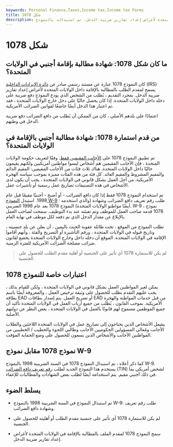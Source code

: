 ```yaml
---
keywords: Personal Finance,Taxes,Income tax,Income tax Forms
title: شكل 1078
description: كان النموذج 1078 عبارة عن مستند من مصلحة الضرائب الأمريكية يسمح لمقدم الطلب بالمطالبة بالإقامة في الولايات المتحدة لأغراض إعداد تقارير ضريبة الدخل. تم استبداله بالنموذج W-9 في عام 1998.
---
```


# شكل 1078
## ما كان شكل 1078: شهادة مطالبة بإقامة أجنبي في الولايات المتحدة؟

كان النموذج 1078 عبارة عن مستند رسمي صادر عن [دائرة الإيرادات الداخلية](/irs) (IRS) يسمح لمقدم الطلب بالمطالبة بالإقامة داخل الولايات المتحدة لأغراض إعداد تقارير ضريبة الدخل. بمجرد التقديم ، يُطلب من الشخص الذي يودع النموذج دفع ضريبة على دخله داخل الولايات المتحدة. إذا كان يحصل حاليًا على دخل خارج الولايات المتحدة ، فقد تم اعتبار هذا الدخل أيضًا خاضعًا لقوانين الضرائب الأمريكية.

اعتمادًا على بلدهم الأصلي ، كان من الممكن أن يُطلب من دافع الضرائب دفع ضريبة الدخل في وطنهم.

## من قدم استمارة 1078: شهادة مطالبة أجنبي بالإقامة في الولايات المتحدة؟

تم تطبيق النموذج 1078 على [الأجانب المقيمين فقط](/residentalien). وفقًا لتعريف حكومة الولايات المتحدة ، فإن الأجانب المقيمين هم أشخاص ليسوا مواطنين أمريكيين ولكنهم يقيمون حاليًا داخل الولايات المتحدة. هناك ثلاث فئات من الأجانب المقيمين: المقيم الدائم والمقيم المشروط والمقيم العائد. كل فئة من هذه الفئات مميزة بموجب سياسة الهجرة الأمريكية. من أجل العمل بشكل قانوني في الولايات المتحدة ، يجب أن يكون لدى الأشخاص في هذه التصنيفات تصاريح عمل رسمية أو تأشيرات عمل.

تم استخدام النموذج 1078 فقط إذا كان دافع الضرائب - أو أصبح - أجنبيًا مقيمًا قبل عام 1998. استبدل [النموذج W-9](/w9form) : طلب رقم تعريف دافع الضرائب وشهادة (والذي استخدمه أيضًا مواطنو الولايات المتحدة) النموذج 1078 بعد عام 1998 الضريبي. W-9 ، نموذج 1078 قدمه صاحب العمل للموظف وتم تعبئته عند بدء التوظيف. سمحت لصاحب العمل بالإبلاغ عن مقدار الدخل الذي تم دفعه لكل موظف في نهاية العام.

تطلب النموذج من الموقع ، تحت طائلة عقوبة الحنث باليمين ، أن يعلن عن بلد جنسيته ، وتاريخ قبوله في الولايات المتحدة ، ورقم التأشيرة أو التصريح والفئة ، وأنهم أقاموا الإقامة في الولايات المتحدة. الموقع أن دخله داخل وخارج الولايات المتحدة يخضع لقانون ضرائب مصلحة الضرائب الأمريكية للفترة الزمنية.

> لم يكن للاستمارة 1078 أي تأثير على الجنسية أو أهلية مقدم الطلب للحصول على الجنسية.

>

## اعتبارات خاصة للنموذج 1078

يمكن لغير المواطنين العمل بشكل قانوني في الولايات المتحدة ، ولكن للقيام بذلك ، يجب عليهم التقدم بطلب للحصول على وثيقة ترخيص العمل ، والمعروفة أيضًا باسم بطاقة EAD أو تصريح العمل. يتم إصدار بطاقات EAD من قبل خدمات المواطنة والهجرة الأمريكية. بموجب القانون ، يُطلب من جميع أرباب العمل في الولايات المتحدة تأكيد أن جميع الموظفين مسموح لهم قانونًا بالعمل في الولايات المتحدة ، بغض النظر عن دولتهم الأصلية.

يشمل الأشخاص الذين يحتاجون إلى تصاريح عمل في الولايات المتحدة اللاجئين والطلاب الأجانب ومُعالي المسؤولين الحكوميين الأجانب وطالبي اللجوء والخطيب / الخطيبين من المواطنين الأجانب والأشخاص الذين يسعون للحصول على وضع الحماية المؤقت.

## نموذج 1078 مقابل نموذج W-9

كما ذكر أعلاه ، تم استبدال النموذج 1078 في السنة الضريبية 1998 بالنموذج W-9. يستخدم هذا النموذج الجديد لطلب [رقم تعريف دافع الضرائب](/tax-indentification-number-tin) (TIN) لشخص أمريكي بما في ذلك أجنبي مقيم. يتم استخدامه أيضًا لطلب بعض الشهادات والمطالبات للإعفاء.

## يسلط الضوء

- تم استبدال النموذج في السنة الضريبية 1998 بالنموذج W-9: طلب رقم تعريف وشهادة دافع الضرائب.

- لم يكن للاستمارة 1078 أي تأثير على جنسية مقدم الطلب أو أهليته للحصول على الجنسية.

- سمح النموذج 1078 لمقدم الملف بالمطالبة بالإقامة في الولايات المتحدة لأغراض إعداد تقارير ضريبة الدخل.

